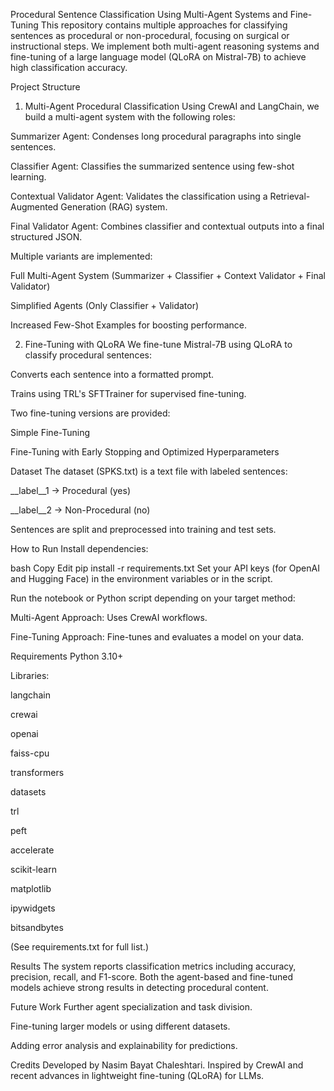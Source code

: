 Procedural Sentence Classification Using Multi-Agent Systems and Fine-Tuning
This repository contains multiple approaches for classifying sentences as procedural or non-procedural, focusing on surgical or instructional steps.
We implement both multi-agent reasoning systems and fine-tuning of a large language model (QLoRA on Mistral-7B) to achieve high classification accuracy.

Project Structure
1. Multi-Agent Procedural Classification
Using CrewAI and LangChain, we build a multi-agent system with the following roles:

Summarizer Agent: Condenses long procedural paragraphs into single sentences.

Classifier Agent: Classifies the summarized sentence using few-shot learning.

Contextual Validator Agent: Validates the classification using a Retrieval-Augmented Generation (RAG) system.

Final Validator Agent: Combines classifier and contextual outputs into a final structured JSON.

Multiple variants are implemented:

Full Multi-Agent System (Summarizer + Classifier + Context Validator + Final Validator)

Simplified Agents (Only Classifier + Validator)

Increased Few-Shot Examples for boosting performance.

2. Fine-Tuning with QLoRA
We fine-tune Mistral-7B using QLoRA to classify procedural sentences:

Converts each sentence into a formatted prompt.

Trains using TRL's SFTTrainer for supervised fine-tuning.

Two fine-tuning versions are provided:

Simple Fine-Tuning

Fine-Tuning with Early Stopping and Optimized Hyperparameters

Dataset
The dataset (SPKS.txt) is a text file with labeled sentences:

__label__1 → Procedural (yes)

__label__2 → Non-Procedural (no)

Sentences are split and preprocessed into training and test sets.

How to Run
Install dependencies:

bash
Copy
Edit
pip install -r requirements.txt
Set your API keys (for OpenAI and Hugging Face) in the environment variables or in the script.

Run the notebook or Python script depending on your target method:

Multi-Agent Approach: Uses CrewAI workflows.

Fine-Tuning Approach: Fine-tunes and evaluates a model on your data.

Requirements
Python 3.10+

Libraries:

langchain

crewai

openai

faiss-cpu

transformers

datasets

trl

peft

accelerate

scikit-learn

matplotlib

ipywidgets

bitsandbytes

(See requirements.txt for full list.)

Results
The system reports classification metrics including accuracy, precision, recall, and F1-score.
Both the agent-based and fine-tuned models achieve strong results in detecting procedural content.

Future Work
Further agent specialization and task division.

Fine-tuning larger models or using different datasets.

Adding error analysis and explainability for predictions.

Credits
Developed by Nasim Bayat Chaleshtari.
Inspired by CrewAI and recent advances in lightweight fine-tuning (QLoRA) for LLMs.

